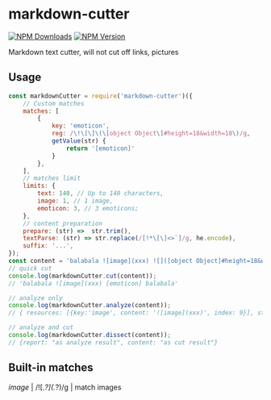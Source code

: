 # markdown-cutter

[![NPM Downloads](https://img.shields.io/npm/dm/markdown-cutter.svg?style=flat)](https://www.npmjs.com/package/markdown-cutter)
[![NPM Version](https://img.shields.io/npm/v/markdown-cutter.svg?style=flat)](https://www.npmjs.com/package/markdown-cutter)

Markdown text cutter, will not cut off links, pictures

## Usage

```javascript
const markdownCutter = require('markdown-cutter')({
    // Custom matches
    matches: [
        {
            key: 'emoticon',
            reg: /\!\[\]\(\[object Object\]#height=18&width=18\)/g,
            getValue(str) {
                return '[emoticon]'
            }
        },
    ],
    // matches limit
    limits: {
        text: 140, // Up to 140 characters,
        image: 1, // 1 image,
        emoticon: 3, // 3 emoticons;
    },
    // content preparation
    prepare: (str) =>  str.trim(),
    textParse: (str) => str.replace(/[!*\[\]<>`]/g, he.encode),
    suffix: '...',
});
const content = 'balabala ![image](xxx) ![]([object Object]#height=18&width=18) balabala';
// quick cut
console.log(markdownCutter.cut(content));
// 'balabala ![image](xxx) [emoticon] balabala'

// analyze only 
console.log(markdownCutter.analyze(content));
// { resources: [{key:'image', content: '![image](xxx)', index: 9}], string: 'balabala _______ _______ balabala'}

// analyze and cut
console.log(markdownCutter.dissect(content));
// {report: "as analyze result", content: "as cut result"}
```

## Built-in matches 
*image* | /!\[.*?\]\(.*?\)/g | match images